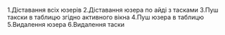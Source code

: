 1.Діставання всіх юзерів
2.Діставання юзера по айді з тасками
3.Пуш такски в таблицю згідно активного вікна
4.Пуш юзера в таблицю
5.Видалення юзера
6.Видалення таски

